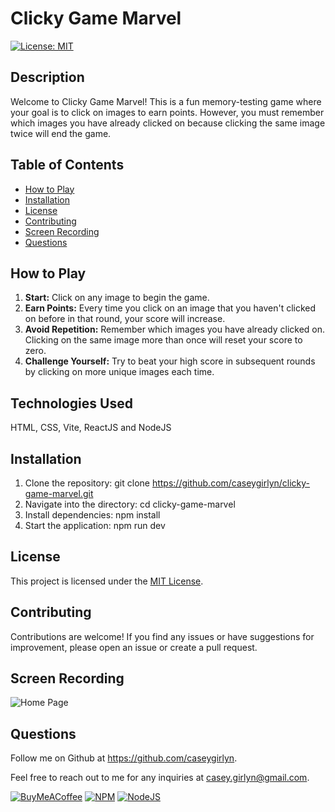 
# Clicky Game Marvel
[![License: MIT](https://img.shields.io/badge/License-MIT-yellow.svg?style=for-the-badge)](https://opensource.org/licenses/MIT)

## Description
Welcome to Clicky Game Marvel! This is a fun memory-testing game where your goal is to click on images to earn points. However, you must remember which images you have already clicked on because clicking the same image twice will end the game.

## Table of Contents
- [How to Play](#how-to-play)
- [Installation](#installation)
- [License](#license)
- [Contributing](#contributing)
- [Screen Recording](#screen-recording)
- [Questions](#questions)

## How to Play

1. **Start:** Click on any image to begin the game.
2. **Earn Points:** Every time you click on an image that you haven't clicked on before in that round, your score will increase.
3. **Avoid Repetition:** Remember which images you have already clicked on. Clicking on the same image more than once will reset your score to zero.
4. **Challenge Yourself:** Try to beat your high score in subsequent rounds by clicking on more unique images each time.

## Technologies Used

HTML, CSS, Vite, ReactJS and NodeJS

## Installation

1. Clone the repository: git clone https://github.com/caseygirlyn/clicky-game-marvel.git
2. Navigate into the directory: cd clicky-game-marvel
3. Install dependencies: npm install
4. Start the application: npm run dev

## License
This project is licensed under the [MIT License](LICENSE).

## Contributing
Contributions are welcome! If you find any issues or have suggestions for improvement, please open an issue or create a pull request.

## Screen Recording

![Home Page](./public/images/clicky_game.gif)

## Questions
Follow me on Github at https://github.com/caseygirlyn.

Feel free to reach out to me for any inquiries at [casey.girlyn@gmail.com](mailto:casey.girlyn@gmail.com).

[![BuyMeACoffee](https://img.shields.io/badge/Buy%20Me%20a%20Coffee-ffdd00?style=for-the-badge&logo=buy-me-a-coffee&logoColor=black)](https://www.buymeacoffee.com/caseygirlyn)
[![NPM](https://img.shields.io/badge/NPM-%23CB3837.svg?style=for-the-badge&logo=npm&logoColor=white)](https://www.npmjs.com/)
[![NodeJS](https://img.shields.io/badge/node.js-6DA55F?style=for-the-badge&logo=node.js&logoColor=white)](https://nodejs.org/)
